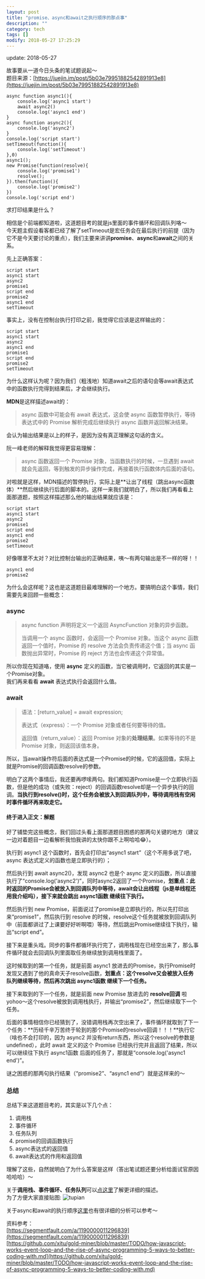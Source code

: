 ```yaml
---
layout: post
title: "promise、async和await之执行顺序的那点事"
description: ""
category: tech
tags: []
modify: 2018-05-27 17:25:29
---
```


update: 2018-05-27


故事要从一道今日头条的笔试题说起～ <br>
题目来源：[https://juejin.im/post/5b03e79951882542891913e8](https://juejin.im/post/5b03e79951882542891913e8)

```
async function async1(){
	console.log('async1 start')
	await async2()
	console.log('async1 end')
}
async function async2(){
	console.log('async2')
}
console.log('script start')
setTimeout(function(){
	console.log('setTimeout') 
},0)  
async1();
new Promise(function(resolve){
	console.log('promise1')
	resolve();
}).then(function(){
	console.log('promise2')
})
console.log('script end')
```
求打印结果是什么？

相信是个前端都知道啦，这道题目考的就是js里面的事件循环和回调队列咯～<br>
今天题主假设看客都已经了解了setTimeout是宏任务会在最后执行的前提（因为它不是今天要讨论的重点），我们主要来讲讲**promise**、**async**和**await**之间的关系。

先上正确答案：

```
script start
async1 start
async2
promise1
script end
promise2
async1 end
setTimeout
```
事实上，没有在控制台执行打印之前，我觉得它应该是这样输出的：

```
script start
async1 start
async2
async1 end
promise1
script end
promise2
setTimeout
```
为什么这样认为呢？因为我们（粗浅地）知道await之后的语句会等await表达式中的函数执行完得到结果后，才会继续执行。

**MDN**是这样描述await的：
> async 函数中可能会有 await 表达式，这会使 async 函数暂停执行，等待表达式中的 Promise 解析完成后继续执行 async 函数并返回解决结果。

会认为输出结果是以上的样子，是因为没有真正理解这句话的含义。

阮一峰老师的解释我觉得更容易理解：
> async 函数返回一个 Promise 对象，当函数执行的时候，一旦遇到 await 就会先返回，等到触发的异步操作完成，再接着执行函数体内后面的语句。

对啦就是这样，MDN描述的暂停执行，实际上是**让出了线程（跳出async函数体）**然后继续执行后面的脚本的。这样一来我们就明白了，所以我们再看看上面那道题，按照这样描述那么他的输出结果就应该是：

```
script start
async1 start
async2
promise1
script end
async1 end
promise2
setTimeout
```
好像哪里不太对？对比控制台输出的正确结果，咦～有两句输出是不一样的呀！！

```
async1 end
promise2
```
为什么会这样呢？这也是这道题目最难理解的一个地方。要搞明白这个事情，我们需要先来回顾一些概念：

### async ###
> async function 声明将定义一个返回 AsyncFunction 对象的异步函数。
> 
> 当调用一个 async 函数时，会返回一个 Promise 对象。当这个 async 函数返回一个值时，Promise 的 resolve 方法会负责传递这个值；当 async 函数抛出异常时，Promise 的 reject 方法也会传递这个异常值。

所以你现在知道咯，使用 **async** 定义的函数，当它被调用时，它返回的其实是一个Promise对象。<br>
我们再来看看 **await** 表达式执行会返回什么值。

### await ###
> 语法：[return_value] = await expression;
> 
> 表达式（express）：一个 Promise 对象或者任何要等待的值。
> 
> 返回值（return_value）：返回 Promise 对象的**处理结果**。如果等待的不是 Promise 对象，则返回该值本身。

所以，当await操作符后面的表达式是一个Promise的时候，它的返回值，实际上就是Promise的回调函数resolve的参数。

明白了这两个事情后，我还要再啰嗦两句。我们都知道Promise是一个立即执行函数，但是他的成功（或失败：reject）的回调函数resolve却是一个异步执行的回调。**当执行到resolve()时，这个任务会被放入到回调队列中，等待调用栈有空闲时事件循环再来取走它。**

#### 终于进入正文：解题 ####

好了铺垫完这些概念，我们回过头看上面那道题目困惑的那两句关键的地方（建议一边对着题目一边看解析我怕我讲的太快你跟不上啊哈哈😂）。

执行到 async1 这个函数时，首先会打印出“async1 start”（这个不用多说了吧，async 表达式定义的函数也是立即执行的）；

然后执行到 await async2()，发现 async2 也是个 async 定义的函数，所以直接执行了“console.log('async2')”，同时async2返回了一个Promise，**划重点：此时返回的Promise会被放入到回调队列中等待，await会让出线程（js是单线程还用我介绍吗），接下来就会跳出 async1函数 继续往下执行。**

然后执行到 new Promise，前面说过了promise是立即执行的，所以先打印出来“promise1”，然后执行到 resolve 的时候，resolve这个任务就被放到回调队列中（前面都讲过了上课要好好听啊喂）等待，然后跳出Promise继续往下执行，输出“script end”。

接下来是重头戏。同步的事件都循环执行完了，调用栈现在已经空出来了，那么事件循环就会去回调队列里面取任务继续放到调用栈里面了。

这时候取到的第一个任务，就是前面 async1 放进去的Promise，执行Promise时发现又遇到了他的真命天子resolve函数，**划重点：这个resolve又会被放入任务队列继续等待，然后再次跳出 async1函数 继续下一个任务。**

接下来取到的下一个任务，就是前面 new Promise 放进去的 **resolve回调** 啦 yohoo～这个resolve被放到调用栈执行，并输出“promise2”，然后继续取下一个任务。

后面的事情相信你已经猜到了，没错调用栈再次空出来了，事件循环就取到了下一个任务：**历经千辛万苦终于轮到的那个Promise的resolve回调！！！**执行它（啥也不会打印的，因为 async2 并没有return东西，所以这个resolve的参数是undefined），此时 await 定义的这个 Promise 已经执行完并且返回了结果，所以可以继续往下执行 async1函数 后面的任务了，那就是“console.log('async1 end')”。

谜之困惑的那两句执行结果（“promise2”、“async1 end”）就是这样来的～

### 总结 ###
总结下来这道题目考的，其实是以下几个点：

1. 调用栈
1. 事件循环
1. 任务队列
1. promise的回调函数执行
1. async表达式的返回值
1. await表达式的作用和返回值

理解了这些，自然就明白了为什么答案是这样（答出笔试题还要分析给面试官原因哈哈哈）～

关于**调用栈、事件循环、任务队列**可以[点这里](https://github.com/xitu/gold-miner/blob/master/TODO/how-javascript-works-event-loop-and-the-rise-of-async-programming-5-ways-to-better-coding-with.md)了解更详细的描述。<br>
为了方便大家直接贴图:
![tupian](https://camo.githubusercontent.com/bd3cc88e02a70dbd46694ef8ad2f0b5741725d7e/68747470733a2f2f63646e2d696d616765732d312e6d656469756d2e636f6d2f6d61782f3830302f312a4641394e47784e42362d76316f4932714745746c52512e706e67)

关于async和await的执行顺序[这里](https://segmentfault.com/a/1190000011296839)也有很详细的分析可以参考～

资料参考：<br>
[https://segmentfault.com/a/1190000011296839](https://segmentfault.com/a/1190000011296839)<br>
[https://github.com/xitu/gold-miner/blob/master/TODO/how-javascript-works-event-loop-and-the-rise-of-async-programming-5-ways-to-better-coding-with.md](https://github.com/xitu/gold-miner/blob/master/TODO/how-javascript-works-event-loop-and-the-rise-of-async-programming-5-ways-to-better-coding-with.md)


